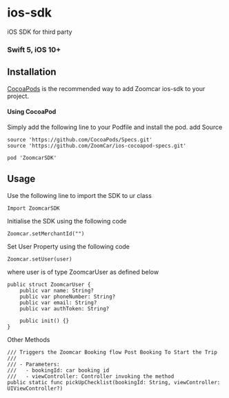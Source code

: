 # ios-sdk
iOS SDK for third party

### Swift 5, iOS 10+

## Installation 
[CocoaPods](http://cocoapods.org) is the recommended way to add Zoomcar ios-sdk to your project.

#### Using CocoaPod
Simply add the following line to your Podfile and install the pod. 
add Source 
```
source 'https://github.com/CocoaPods/Specs.git'
source 'https://github.com/ZoomCar/ios-cocoapod-specs.git'
```
```
pod 'ZoomcarSDK'
```

## Usage
Use the following line to import the SDK to ur class 
```
Import ZoomcarSDK 
```

Initialise the SDK using the following code
```
Zoomcar.setMerchantId("")
```

Set User Property using the following code
```
Zoomcar.setUser(user)
```
where user is of type ZoomcarUser as defined below
```
public struct ZoomcarUser {
    public var name: String?
    public var phoneNumber: String?
    public var email: String?
    public var authToken: String?
    
    public init() {}
}
```

Other Methods 
```
/// Triggers the Zoomcar Booking flow Post Booking To Start the Trip
///
/// - Parameters:
///   - bookingId: car booking id
///   - viewController: Controller invoking the method
public static func pickUpChecklist(bookingId: String, viewController: UIViewController?)
```

